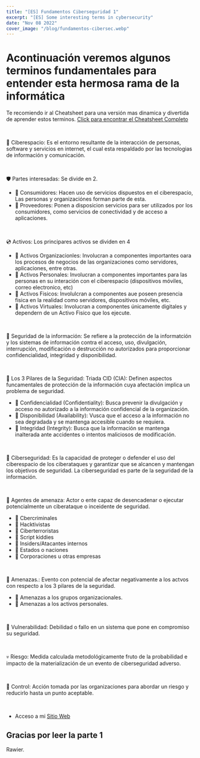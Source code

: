 ```yaml
---
title: "[ES] Fundamentos Ciberseguridad 1"
excerpt: "[ES] Some interesting terms in cybersecurity"
date: "Nov 08 2022"
cover_image: "/blog/fundamentos-cibersec.webp"
---
```


# Acontinuación veremos algunos terminos fundamentales para entender esta hermosa rama de la informática
Te recomiendo ir al Cheatsheet para una versión mas dinamica y divertida de aprender estos terminos.
[Click para encontrar el Cheatsheet Completo](https://rawier.gitbook.io/glosario-de-hacking-ciberseguridad-y-redes/)

&nbsp;

🔮 Ciberespacio: Es el entorno resultante de la interacción de personas, software y servicios en internet, el cual esta respaldado por las tecnologias de información y comunicación.

&nbsp;

🛡 Partes interesadas: Se divide en 2.
* 🔹 Consumidores: Hacen uso de servicios dispuestos en el ciberespacio, Las personas y organizaciónes forman parte de esta.
* 🔹 Proveedores: Ponen a disposicion servicios para ser utilizados por los consumidores, como servicios de conectividad y de acceso a aplicaciones.

&nbsp;

💿 Activos: Los principares activos se dividen en 4
* 🔹 Activos Organizacionles: Involucran a componentes importantes oara los procesos de negocios de las organizaciones como servidores, aplicaciones, entre otras.
* 🔹 Activos Personales: Involucran a componentes importantes para las personas en su interación con el ciberespacio (dispositivos móviles, correo electronico, etc)
* 🔹 Activos Fisicos: Involulcran a componentes aue poseen presencia fisica en la realidad como servidores, dispositivos móviles, etc.
* 🔹 Activos Virtuales: Involucran a componentes únicamente digitales y dependern de un Activo Fisico que los ejecute.

&nbsp;

🍘 Seguridad de la información:  Se refiere a la protección de la informatción y los sistemas de información contra el acceso, uso, divulgación, interrupción, modificación o destrucción no autorizados para proporcionar confidencialidad, integridad y disponibilidad.

&nbsp;

🔑 Los 3 Pilares de la Seguridad: Triada CID (CIA): Definen aspectos funcamentales de protección de la información cuya afectación implica un problema de seguridad.
* 🔹 Confidencialidad (Confidentiality): Busca prevenir la divulgación y acceso no autorizado a la información confidencial de la organización.
* 🔹 Disponibilidad (Availability): Vusca que el acceso a la información no sea degradada y se mantenga accesible cuando se requiera.
* 🔹 Integridad (Integrity): Busca que la información se mantenga inalterada ante accidentes o intentos maliciosos de modificación.

&nbsp;

🍘 Ciberseguridad: Es la capacidad de proteger o defender el uso del ciberespacio de los ciberataques y garantizar que se alcancen y mantengan los objetivos de seguridad. La ciberseguridad es parte de la seguridad de la información.

&nbsp;

🐙 Agentes de amenaza: Actor o ente capaz de desencadenar o ejecutar potencialmente un ciberataque o inceidente de seguridad.
* 🔹 Cbercriminales
* 🔹 Hacktivistas
* 🔹 Ciberterroristas
* 🔹 Script kiddies
* 🔹 Insiders/Atacantes internos
* 🔹 Estados o naciones
* 🔹 Corporaciones u otras empresas


&nbsp;

🐙 Amenazas.: Evento con potencial de afectar negativamente a los actvos con respecto a los 3 pilares  de la seguridad.
* 🔹 Amenazas a los grupos organizacionales.
* 🔹 Amenazas a los activos personales.

&nbsp;

👿 Vulnerabilidad: Debilidad o fallo en un sistema que pone en compromiso su seguridad.

&nbsp;

💀 Riesgo: Medida calculada metodológicamente fruto de la probabilidad e impacto de la materialización de un evento de ciberseguridad adverso.

&nbsp;

🤖 Control: Acción tomada por las organizaciones para abordar un riesgo y reducirlo hasta un punto aceptable.

&nbsp;

* Acceso a mi [Sitio Web](https://Rawier.vercel.app/es/blog/)

## Gracias por leer la parte 1

Rawier.
